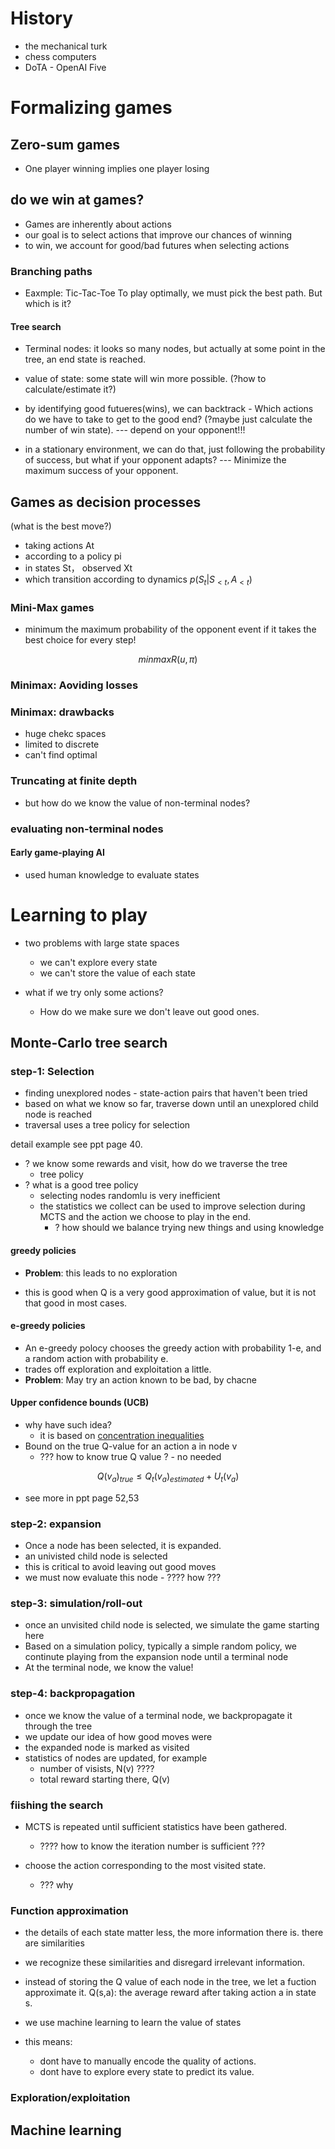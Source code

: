 
# History 
+ the mechanical turk 
+ chess computers
+ DoTA - OpenAI Five

# Formalizing games
## Zero-sum games
+ One player winning implies one player losing
## do we win at games?
+ Games are inherently about actions
+ our goal is to select actions that improve our chances of winning 
+ to win, we account for good/bad futures when selecting actions
### Branching paths
+ Eaxmple: Tic-Tac-Toe
To play optimally, we must pick the best path. But which is it?

#### Tree search
+ Terminal nodes: it looks so many nodes, but actually at some point in the tree, an end state is reached.
<!-- 9 * 8 * 7 * 6 * 5 * 4 * 3 * 2 * 1 -->
+ value of state: some state will win more possible. (?how to calculate/estimate it?)

+ by identifying good futueres(wins), we can backtrack - Which actions do we have to take to get to the good end?
(?maybe just calculate the number of win state). --- depend on your opponent!!!

+ in a stationary environment, we can do that, just following the probability of success, but what if your opponent adapts? --- Minimize the maximum success of your opponent. 
<!-- 计算不了自己，就计算别人， 问题从如何让自己成功，变成了让对面成功的机率最小 -->


## Games as decision processes
(what is the best move?)

+ taking actions At
+ according to a policy pi
+ in states St， observed Xt
+ which transition according to dynamics $p(S_t|S_{<t},A_{<t})$

<!-- 抽象层后本质就是 有 策略p 根据当前 观察X，和历史状态S 和 历史 操作A 做出 新的决策 a  -->

### Mini-Max games 
+ minimum the maximum probability of the opponent event if it takes the best choice for every step!
```math 
min max R(u,\pi)
```
### Minimax: Aoviding losses

### Minimax: drawbacks
+ huge chekc spaces
+ limited to discrete
+ can't find optimal

### Truncating at finite depth
+ but how do we know the value of non-terminal nodes?

### evaluating non-terminal nodes
#### Early game-playing AI
+ used human knowledge to evaluate states

# Learning to play
+ two problems with large state spaces
  + we can't explore every state
  + we can't store the value of each state

+ what if we try only some actions?
  + How do we make sure we don't leave out good ones.
## Monte-Carlo tree search
### step-1: Selection
+ finding unexplored nodes - state-action pairs that haven't been tried
+ based on what we know so far, traverse down until an unexplored child node is reached 
+ traversal uses a tree policy for selection

detail example see ppt page 40.

+ ? we know some rewards and visit, how do we traverse the tree
  + tree policy
+ ? what is a good tree policy
  + selecting nodes randomlu is very inefficient
  + the statistics we collect can be used to improve selection during MCTS and the action we choose to play in the end.
    + ? how should we balance trying new things and using knowledge

#### greedy policies
+ **Problem**: this leads to no exploration
<!-- 因为总是根据已知的选最好的，可能在次优里面有好的 -->
+ this is good when Q is a very good approximation of value, but it is not that good in most cases. 

#### e-greedy policies 
+ An e-greedy polocy chooses the greedy action with probability 1-e, and a random action with probability e.
+ trades off exploration and exploitation a little.
+ **Problem**: May try an action known to be bad, by chacne

#### Upper confidence bounds (UCB)
+ why have such idea? 
  + it is based on [concentration inequalities](https://en.wikipedia.org/wiki/Concentration_inequality) 
+ Bound on the true Q-value for an action a in node v
  + ??? how to know true Q value ? - no needed
```math 
  Q(v_a)_{true} \le Q_t(v_a)_{estimated} + U_t(v_a)
```
+ see more in ppt page 52,53

### step-2: expansion 
<!-- 扩张 -->
+ Once a node has been selected, it is expanded.
+ an univisted child node is selected 
+ this is critical to avoid leaving out good moves
+ we must now evaluate this node - ???? how ???

### step-3: simulation/roll-out
+ once an unvisited child node is selected, we simulate the game starting here
+ Based on a simulation policy, typically a simple random policy, we continute playing from the expansion node until a terminal node
+ At the terminal node, we know the value!

### step-4: backpropagation
+ once we know the value of a terminal node, we backpropagate it through the tree
+ we update our idea of how good moves were 
+ the expanded node is marked as visited
+ statistics of nodes are updated, for example
  + number of visists, N(v) ???? 
  + total reward starting there, Q(v)

### fiishing the search
+ MCTS is repeated until sufficient statistics have been gathered. 
  + ???? how to know the iteration number is sufficient ??? 

+ choose the action corresponding to the most visited state. 
  + ??? why 

### Function approximation
+ the details of each state matter less, the more information there is. there are similarities
+ we recognize these similarities and disregard irrelevant information.

+ instead of storing the Q value of each node in the tree, we let a fuction approximate it. Q(s,a): the average reward after taking action a in state s.
+ we use machine learning to learn the value of states

+ this means:
  + dont have to manually encode the quality of actions.
  + dont have to explore every state to predict its value.

### Exploration/exploitation


## Machine learning
